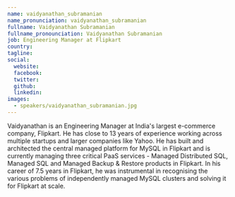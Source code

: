 ```yaml
---
name: vaidyanathan_subramanian
name_pronunciation: vaidyanathan_subramanian
fullname: Vaidyanathan Subramanian
fullname_pronounciation: Vaidyanathan Subramanian
job: Engineering Manager at Flipkart
country: 
tagline: 
social:
  website: 
  facebook:
  twitter:
  github: 
  linkedin: 
images:
  - speakers/vaidyanathan_subramanian.jpg
---
```


Vaidyanathan is an Engineering Manager at India's largest e-commerce company, Flipkart. He has close to 13 years of experience working across multiple startups and larger companies like Yahoo.
He has built and architected the central managed platform for MySQL in Flipkart and is currently managing three critical PaaS services - Managed Distributed SQL, Managed SQL and Managed Backup & Restore products in Flipkart.
In his career of 7.5 years in Flipkart, he was instrumental in recognising the various problems of independently managed MySQL clusters and solving it for Flipkart at scale.
